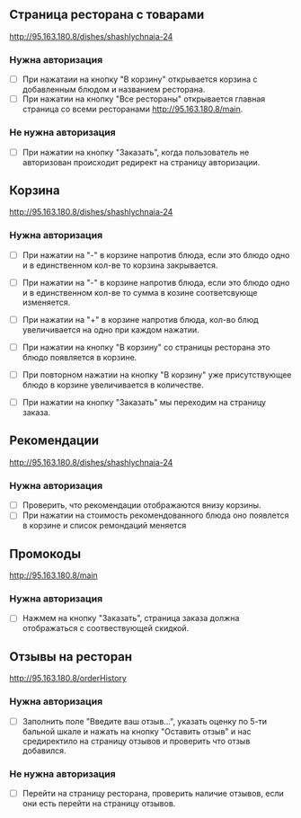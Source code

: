 ## Страница ресторана с товарами
http://95.163.180.8/dishes/shashlychnaia-24 
### Нужна авторизация
- [ ] При нажатаии на кнопку "В корзину" открывается корзина с добавленным блюдом и названием ресторана.
- [ ] При нажатии на кнопку "Все рестораны" открывается главная страница со всеми ресторанами http://95.163.180.8/main.
### Не нужна авторизация
- [ ] При нажатии на кнопку "Заказать", когда пользователь не авторизован происходит редирект на страницу авторизации.

## Корзина
http://95.163.180.8/dishes/shashlychnaia-24 
### Нужна авторизация
- [ ] При нажатии на "-" в корзине напротив блюда, если это блюдо одно и в единственном кол-ве то корзина закрывается.
- [ ] При нажатии на "-" в корзине напротив блюда, если это блюдо одно и в единственном кол-ве то сумма в козине 
  соответсвующе изменяется.
- [ ] При нажатии на "+" в корзине напротив блюда, кол-во блюд увеличивается на одно при каждом нажатии.
- [ ] При нажатии на кнопку "В корзину" со страницы ресторана это блюдо появляется в корзине.
- [ ] При повторном нажатии на кнопку "В корзину" уже присутствующее блюдо в корзине увеличивается в количестве.
- [ ] При нажатии на кнопку "Заказать" мы переходим на страницу заказа.


## Рекомендации
http://95.163.180.8/dishes/shashlychnaia-24
### Нужна авторизация
- [ ] Проверить, что рекомендации отображаются внизу корзины.
- [ ] При нажатии на стоимость рекомендованного блюда оно появлется в корзине и список ремондаций меняется

## Промокоды
http://95.163.180.8/main
### Нужна авторизация
- [ ] Нажмем на кнопку "Заказать", страница заказа должна отображаться с соотвествующей скидкой.

## Отзывы на ресторан
http://95.163.180.8/orderHistory
### Нужна авторизация
- [ ] Заполнить поле "Введите ваш отзыв...", указать оценку по 5-ти бальной шкале и нажать на кнопку "Оставить отзыв"
  и нас средиректило на страницу отзывов и проверить что отзыв добавился.
### Не нужна авторизация
- [ ] Перейти на страницу ресторана, проверить наличие отзывов, если они есть перейти на страницу отзывов.